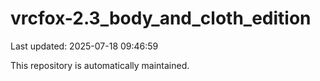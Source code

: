 # vrcfox-2.3_body_and_cloth_edition

Last updated: 2025-07-18 09:46:59

This repository is automatically maintained.
